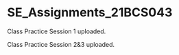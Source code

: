 # SE_Assignments_21BCS043

Class Practice Session 1 uploaded.

Class Practice Session 2&3 uploaded.
